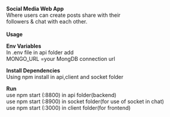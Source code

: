 **Social Media Web App** 
<br>
Where users can create posts share with their<br>
followers & chat with each other.
<br>
<br>
**Usage**
<br>

**Env Variables**
<br>
In .env file in api folder add 
<br>
MONGO_URL =your MongDB connection url
<br>

**Install Dependencies <br>**
Using npm install in api,client and socket folder<br>

 **Run<br>**
 use npm start (:8800)  in api folder(backend)<br>
 use npm start (:8900)  in socket folder(for use of socket in chat)<br>
 use npm start (:3000)  in client folder(for frontend) <br>











